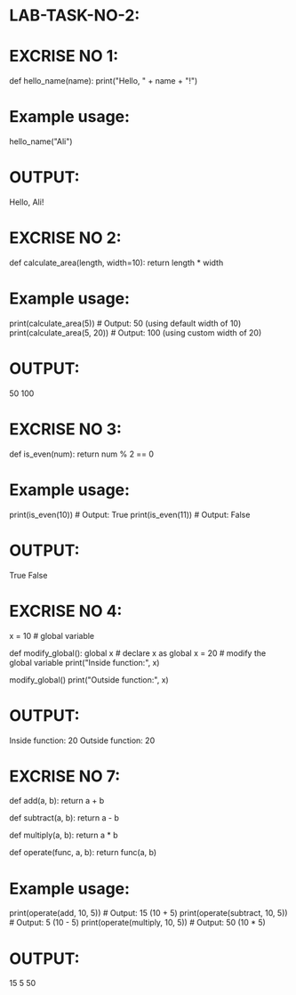 # LAB-TASK-NO-2:
# EXCRISE NO 1:
def hello_name(name):
    print("Hello, " + name + "!")

# Example usage:
hello_name("Ali")
# OUTPUT:
Hello, Ali!

# EXCRISE NO 2:
def calculate_area(length, width=10):
    return length * width

# Example usage:
print(calculate_area(5))  # Output: 50 (using default width of 10)
print(calculate_area(5, 20))  # Output: 100 (using custom width of 20)
# OUTPUT:
50
100

# EXCRISE NO 3:
def is_even(num):
    return num % 2 == 0

# Example usage:
print(is_even(10))  # Output: True
print(is_even(11))  # Output: False
# OUTPUT:
True
False

# EXCRISE NO 4:
x = 10  # global variable

def modify_global():
    global x  # declare x as global
    x = 20  # modify the global variable
    print("Inside function:", x)

modify_global()
print("Outside function:", x)
# OUTPUT:
Inside function: 20
Outside function: 20

# EXCRISE NO 7:
def add(a, b):
    return a + b

def subtract(a, b):
    return a - b

def multiply(a, b):
    return a * b

def operate(func, a, b):
    return func(a, b)

# Example usage:
print(operate(add, 10, 5))      # Output: 15 (10 + 5)
print(operate(subtract, 10, 5)) # Output: 5 (10 - 5)
print(operate(multiply, 10, 5)) # Output: 50 (10 * 5)
# OUTPUT:
15
5
50
